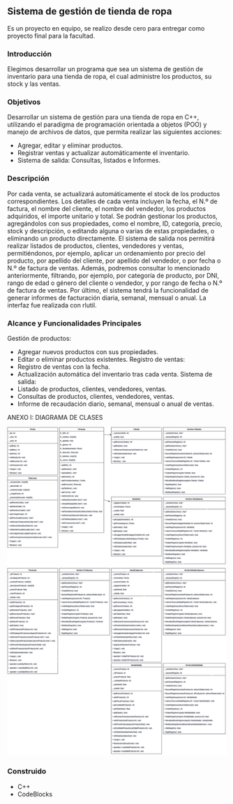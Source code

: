 ## Sistema de gestión de tienda de ropa

Es un proyecto en equipo, se realizo desde cero para entregar como proyecto final para la facultad.

### Introducción

Elegimos desarrollar un programa que sea un sistema de gestión de inventario para una tienda de ropa, el cual administre los productos, su stock y las ventas.

### Objetivos

Desarrollar un sistema de gestión para una tienda de ropa en C++, utilizando el paradigma de programación orientada a objetos (POO) y manejo de archivos de datos, que permita realizar las siguientes acciones:

- Agregar, editar y eliminar productos.
- Registrar ventas y actualizar automáticamente el inventario.
- Sistema de salida: Consultas, listados e Informes.

### Descripción

Por cada venta, se actualizará automáticamente el stock de los productos correspondientes. Los detalles de cada venta incluyen la fecha, el N.º de factura, el nombre del cliente, el nombre del vendedor, los productos adquiridos, el importe unitario y total.
Se podrán gestionar los productos, agregándolos con sus propiedades, como el nombre, ID, categoría, precio, stock y descripción, o editando alguna o varias de estas propiedades, o eliminando un producto directamente.
El sistema de salida nos permitirá realizar listados de productos, clientes, vendedores y ventas, permitiéndonos, por ejemplo, aplicar un ordenamiento por precio del producto, por apellido del cliente, por apellido del vendedor, o por fecha o N.º de factura de ventas. Además, podremos consultar lo mencionado anteriormente, filtrando, por ejemplo, por categoría de producto, por DNI, rango de edad o género del cliente o vendedor, y por rango de fecha o N.º de factura de ventas. Por último, el sistema tendrá la funcionalidad de generar informes de facturación diaria, semanal, mensual o anual.
La interfaz fue realizada con rlutil.

### Alcance y Funcionalidades Principales

Gestión de productos:
- Agregar nuevos productos con sus propiedades.
- Editar o eliminar productos existentes.
Registro de ventas: 
- Registro de ventas con la fecha.
- Actualización automática del inventario tras cada venta.
Sistema de salida:
- Listado de productos, clientes, vendedores, ventas.
- Consultas de productos, clientes, vendedores, ventas.
- Informe de recaudación diario, semanal, mensual o anual de ventas.

ANEXO I: DIAGRAMA DE CLASES

![image](/assets/diagramaDeClasesTPIntegradorDrawio.png)

### Construido
- C++
- CodeBlocks